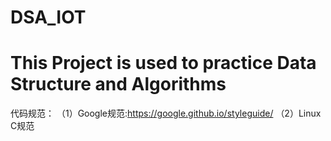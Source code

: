 # DSA_IOT
# This Project is used to practice Data Structure and Algorithms
代码规范：
（1）Google规范:https://google.github.io/styleguide/
（2）Linux C规范
